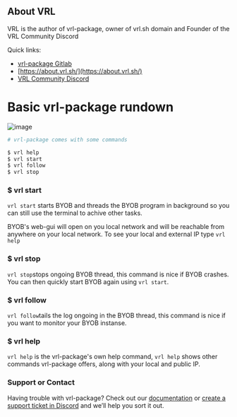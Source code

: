## About VRL

VRL is the author of vrl-package, owner of vrl.sh domain and Founder of the VRL Community Discord

Quick links:
- [vrl-package Gitlab](https://gitlab.com/vrl/vrl-package)
- [https://about.vrl.sh/](https://about.vrl.sh/)
- [VRL Community Discord](http://d.vrl.sh)


# Basic vrl-package rundown

![image](https://github.com/vrlnx/vrlnx/blob/gh-pages/media/Pasted%20image%2020210828003002.png)

```bash
# vrl-package comes with some commands

$ vrl help
$ vrl start
$ vrl follow
$ vrl stop
```

### $ vrl start
`vrl start` starts BYOB and threads the BYOB program in background so you can still use the terminal to achive other tasks.

BYOB's web-gui will open on you local network and will be reachable from anywhere on your local network. To see your local and external IP type `vrl help`

### $ vrl stop
`vrl stop`stops ongoing BYOB thread, this command is nice if BYOB crashes. You can then quickly start BYOB again using `vrl start`.

### $ vrl follow
`vrl follow`tails the log ongoing in the BYOB thread, this command is nice if you want to monitor your BYOB instanse.

### $ vrl help
`vrl help` is the vrl-package's own help command, `vrl help` shows other commands vrl-package offers, along with your local and public IP.

### Support or Contact

Having trouble with vrl-package? Check out our [documentation](https://gitlab.com/vrl/vrl-package/-/wikis/home) or [create a support ticket in Discord](http://d.vrl.sh) and we’ll help you sort it out.
